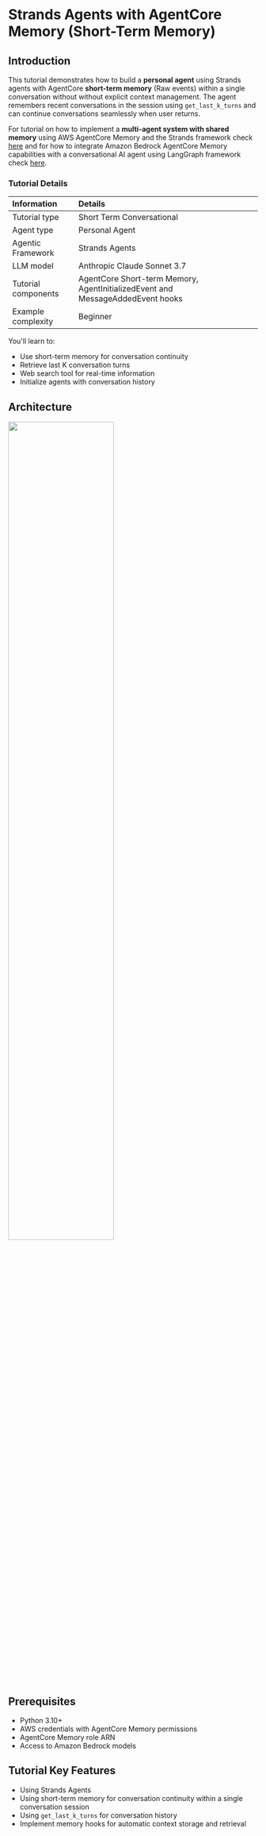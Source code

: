 # Strands Agents with AgentCore Memory (Short-Term Memory)


## Introduction

This tutorial demonstrates how to build a **personal agent** using Strands agents with AgentCore **short-term memory** (Raw events) within a single conversation without without explicit context management. The agent remembers recent conversations in the session using `get_last_k_turns` and can continue conversations seamlessly when user returns. 

For tutorial on how to implement a **multi-agent system with shared memory** using AWS AgentCore Memory and the Strands framework check [here](../../02-multi-agent/with-strands-agent/) and for how to integrate Amazon Bedrock AgentCore Memory capabilities with a conversational AI agent using LangGraph framework check [here](../with-langgraph-agent).


### Tutorial Details

| Information         | Details                                                                          |
|:--------------------|:---------------------------------------------------------------------------------|
| Tutorial type       | Short Term Conversational                                                        |
| Agent type          | Personal Agent                                                                   |
| Agentic Framework   | Strands Agents                                                                   |
| LLM model           | Anthropic Claude Sonnet 3.7                                                      |
| Tutorial components | AgentCore Short-term Memory, AgentInitializedEvent and MessageAddedEvent hooks   |
| Example complexity  | Beginner                                                                         |

You'll learn to:
- Use short-term memory for conversation continuity
- Retrieve last K conversation turns
- Web search tool for real-time information
- Initialize agents with conversation history

## Architecture
<div style="text-align:left">
    <img src="architecture.png" width="65%" />
</div>

## Prerequisites

- Python 3.10+
- AWS credentials with AgentCore Memory permissions
- AgentCore Memory role ARN
- Access to Amazon Bedrock models

## Tutorial Key Features

- Using Strands Agents
- Using short-term memory for conversation continuity within a single conversation session
- Using `get_last_k_turns` for conversation history
- Implement memory hooks for automatic context storage and retrieval